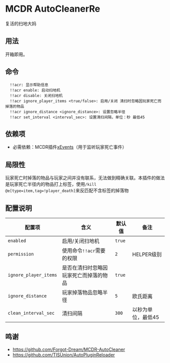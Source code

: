 # MCDR AutoCleanerRe
复活的扫地大妈

## 用法
开箱即用。

## 命令
```
  !!acr: 显示帮助信息
  !!acr enable: 启动扫地机
  !!acr disable: 关闭扫地机
  !!acr ignore_player_items <true/false>: 启用/关闭 清扫时忽略因玩家死亡而掉落的物品
  !!acr ignore_distance <ignore_distance>: 设置忽略半径
  !!acr set_interval <interval_sec>: 设置清扫间隔，单位：秒 最低45
```

## 依赖项
- 必需依赖：MCDR插件[xEvents](https://mcdreforged.com/zh-CN/plugin/xevents)（用于监听玩家死亡事件）

## 局限性
玩家死亡时掉落的物品与玩家之间并没有联系，无法做到精确关联。本插件的做法是玩家死亡半径内的物品打上标签，使用`/kill @e[type=item,tag=!player_death]`来反匹配不含标签的掉落物

## 配置说明

| 配置项                | 含义                                   | 默认值 | 备注               |
| --------------------- | -------------------------------------- | ------ | ------------------ |
| `enabled`             | 启用/关闭扫地机                        | `true` |                    |
| `permission`          | 使用命令`!!acr`需要的权限              | `2`    | HELPER级别         |
| `ignore_player_items` | 是否在清扫时忽略因玩家死亡而掉落的物品 | `true` |                    |
| `ignore_distance`     | 玩家掉落物品忽略半径                   | `5`    | 欧氏距离           |
| `clean_interval_sec`  | 清扫间隔                               | `300`  | 以秒为单位，最低45 |

## 鸣谢
 - https://github.com/Forgot-Dream/MCDR-AutoCleaner
 - https://github.com/TISUnion/AutoPluginReloader